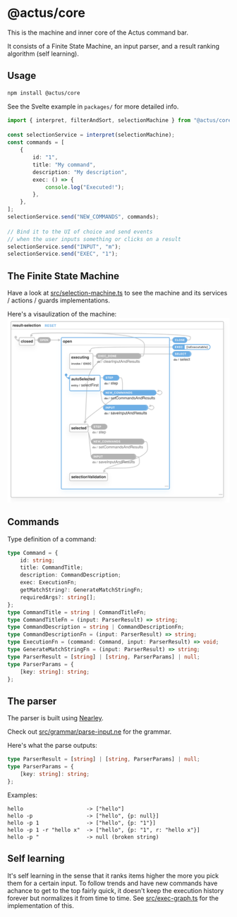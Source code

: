 # @actus/core

This is the machine and inner core of the Actus command bar.

It consists of a Finite State Machine, an input parser, and a result ranking algorithm (self learning).

## Usage

```bash
npm install @actus/core
```

See the Svelte example in `packages/` for more detailed info.

```ts
import { interpret, filterAndSort, selectionMachine } from "@actus/core";

const selectionService = interpret(selectionMachine);
const commands = [
    {
        id: "1",
        title: "My command",
        description: "My description",
        exec: () => {
            console.log("Executed!");
        },
    },
];
selectionService.send("NEW_COMMANDS", commands);

// Bind it to the UI of choice and send events
// when the user inputs something or clicks on a result
selectionService.send("INPUT", "m");
selectionService.send("EXEC", "1");
```

## The Finite State Machine

Have a look at [src/selection-machine.ts](src/selection-machine.ts) to see the machine and its services / actions / guards implementations.

Here's a visaulization of the machine:
![vis](images/vis.png)

## Commands

Type definition of a command:

```typescript
type Command = {
    id: string;
    title: CommandTitle;
    description: CommandDescription;
    exec: ExecutionFn;
    getMatchString?: GenerateMatchStringFn;
    requiredArgs?: string[];
};
type CommandTitle = string | CommandTitleFn;
type CommandTitleFn = (input: ParserResult) => string;
type CommandDescription = string | CommandDescriptionFn;
type CommandDescriptionFn = (input: ParserResult) => string;
type ExecutionFn = (command: Command, input: ParserResult) => void;
type GenerateMatchStringFn = (input: ParserResult) => string;
type ParserResult = [string] | [string, ParserParams] | null;
type ParserParams = {
    [key: string]: string;
};
```

## The parser

The parser is built using [Nearley](http://nearley.js.org).

Check out [src/grammar/parse-input.ne](src/grammar/parse-input.ne) for the grammar.

Here's what the parse outputs:

```ts
type ParserResult = [string] | [string, ParserParams] | null;
type ParserParams = {
    [key: string]: string;
};
```

Examples:

```
hello                    -> ["hello"]
hello -p                 -> ["hello", {p: null}]
hello -p 1               -> ["hello", {p: "1"}]
hello -p 1 -r "hello x"  -> ["hello", {p: "1", r: "hello x"}]
hello -p "               -> null (broken string)
```

## Self learning

It's self learning in the sense that it ranks items higher the more you pick them for a certain input. To follow trends and have new commands
have achance to get to the top fairly quick, it doesn't keep the execution history forever but normalizes it from time to time. See [src/exec-graph.ts](src/exec-graph.ts) for the implementation of this.
